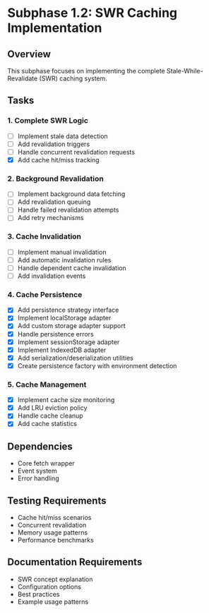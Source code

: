 # Subphase 1.2: SWR Caching Implementation

## Overview

This subphase focuses on implementing the complete Stale-While-Revalidate (SWR) caching system.

## Tasks

### 1. Complete SWR Logic

- [ ] Implement stale data detection
- [ ] Add revalidation triggers
- [ ] Handle concurrent revalidation requests
- [x] Add cache hit/miss tracking

### 2. Background Revalidation

- [ ] Implement background data fetching
- [ ] Add revalidation queuing
- [ ] Handle failed revalidation attempts
- [ ] Add retry mechanisms

### 3. Cache Invalidation

- [ ] Implement manual invalidation
- [ ] Add automatic invalidation rules
- [ ] Handle dependent cache invalidation
- [ ] Add invalidation events

### 4. Cache Persistence

- [x] Add persistence strategy interface
- [x] Implement localStorage adapter
- [x] Add custom storage adapter support
- [x] Handle persistence errors
- [x] Implement sessionStorage adapter
- [x] Implement IndexedDB adapter
- [x] Add serialization/deserialization utilities
- [x] Create persistence factory with environment detection

### 5. Cache Management

- [x] Implement cache size monitoring
- [x] Add LRU eviction policy
- [x] Handle cache cleanup
- [x] Add cache statistics

## Dependencies

- Core fetch wrapper
- Event system
- Error handling

## Testing Requirements

- Cache hit/miss scenarios
- Concurrent revalidation
- Memory usage patterns
- Performance benchmarks

## Documentation Requirements

- SWR concept explanation
- Configuration options
- Best practices
- Example usage patterns
